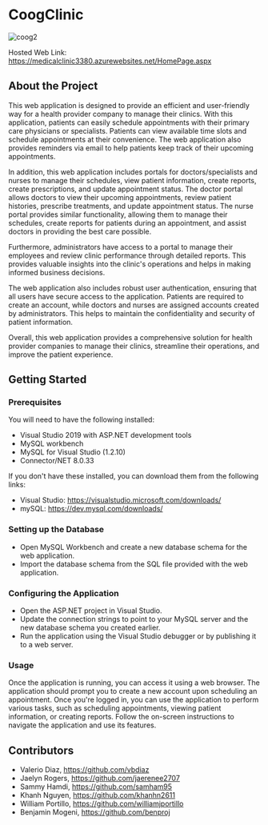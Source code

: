 # CoogClinic
![coog2](https://user-images.githubusercontent.com/105072684/233820114-74bece3b-0055-442f-ae18-7b5651e1dd64.jpg)

Hosted Web Link: https://medicalclinic3380.azurewebsites.net/HomePage.aspx

## About the Project
  This web application is designed to provide an efficient and user-friendly way for a health provider company to manage their clinics. With this application, patients can easily schedule appointments with their primary care physicians or specialists. Patients can view available time slots and schedule appointments at their convenience. The web application also provides reminders via email to help patients keep track of their upcoming appointments.

In addition, this web application includes portals for doctors/specialists and nurses to manage their schedules, view patient information, create reports, create prescriptions, and update appointment status. The doctor portal allows doctors to view their upcoming appointments, review patient histories, prescribe treatments, and update appointment status. The nurse portal provides similar functionality, allowing them to manage their schedules, create reports for patients during an appointment, and assist doctors in providing the best care possible.

Furthermore, administrators have access to a portal to manage their employees and review clinic performance through detailed reports. This provides valuable insights into the clinic's operations and helps in making informed business decisions.

The web application also includes robust user authentication, ensuring that all users have secure access to the application. Patients are required to create an account, while doctors and nurses are assigned accounts created by administrators. This helps to maintain the confidentiality and security of patient information.

Overall, this web application provides a comprehensive solution for health provider companies to manage their clinics, streamline their operations, and improve the patient experience.
  
## Getting Started

### Prerequisites
You will need to have the following installed:
* Visual Studio 2019 with ASP.NET development tools
* MySQL workbench
* MySQL for Visual Studio (1.2.10)
* Connector/NET 8.0.33

If you don't have these installed, you can download them from the following links:
* Visual Studio: https://visualstudio.microsoft.com/downloads/
* mySQL: https://dev.mysql.com/downloads/

### Setting up the Database
* Open MySQL Workbench and create a new database schema for the web application.
* Import the database schema from the SQL file provided with the web application.

### Configuring the Application
* Open the ASP.NET project in Visual Studio.
* Update the connection strings to point to your MySQL server and the new database schema you created earlier.
* Run the application using the Visual Studio debugger or by publishing it to a web server.


### Usage
Once the application is running, you can access it using a web browser. The application should prompt you to create a new account upon scheduling an appointment. Once you're logged in, you can use the application to perform various tasks, such as scheduling appointments, viewing patient information, or creating reports. Follow the on-screen instructions to navigate the application and use its features.
## Contributors
* Valerio Diaz, https://github.com/vbdiaz
* Jaelyn Rogers, https://github.com/jaerenee2707
* Sammy Hamdi, https://github.com/samham95
* Khanh Nguyen, https://github.com/khanhn2611
* William Portillo, https://github.com/williamjportillo
* Benjamin Mogeni, https://github.com/benproj
